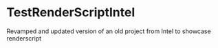 # TestRenderScriptIntel
Revamped and updated version of an old project from Intel to showcase renderscript 
